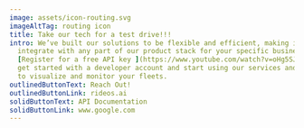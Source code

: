 ```yaml
---
image: assets/icon-routing.svg
imageAltTag: routing icon
title: Take our tech for a test drive!!!
intro: We’ve built our solutions to be flexible and efficient, making it easy to
  integrate with any part of our product stack for your specific business needs.
  [Register for a free API key ](https://www.youtube.com/watch?v=oHg5SJYRHA0)to
  get started with a developer account and start using our services and web app
  to visualize and monitor your fleets.
outlinedButtonText: Reach Out!
outlinedButtonLink: rideos.ai
solidButtonText: API Documentation
solidButtonLink: www.google.com
---
```

